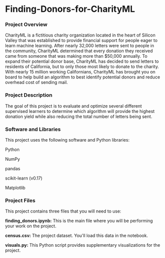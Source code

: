 # Finding-Donors-for-CharityML

### Project Overview
CharityML is a fictitious charity organization located in the heart of Silicon Valley that was established to provide financial support for people eager to learn machine learning. After nearly 32,000 letters were sent to people in the community, CharityML determined that every donation they received came from someone that was making more than $50,000 annually. To expand their potential donor base, CharityML has decided to send letters to residents of California, but to only those most likely to donate to the charity. With nearly 15 million working Californians, CharityML has brought you on board to help build an algorithm to best identify potential donors and reduce overhead cost of sending mail.

### Project Description
The goal of this project is to evaluate and optimize several different supervised learners to determine which algorithm will provide the highest donation yield while also reducing the total number of letters being sent.

### Software and Libraries
This project uses the following software and Python libraries: 

  Python
  
  NumPy
  
  pandas
  
  scikit-learn (v0.17)
  
  Matplotlib

### Project Files
This project contains three files that you will need to use:

  **finding_donors.ipynb:** This is the main file where you will be performing your work on the project. 
  
  **census.csv:** The project dataset. You'll load this data in the notebook.
  
  **visuals.py:** This Python script provides supplementary visualizations for the project. 
